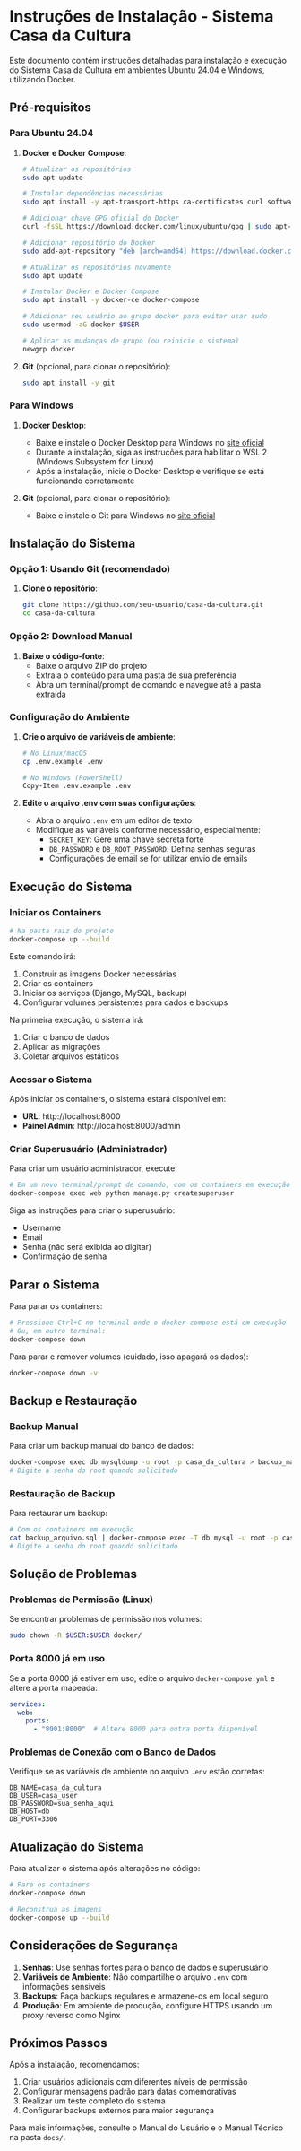 # Instruções de Instalação - Sistema Casa da Cultura

Este documento contém instruções detalhadas para instalação e execução do Sistema Casa da Cultura em ambientes Ubuntu 24.04 e Windows, utilizando Docker.

## Pré-requisitos

### Para Ubuntu 24.04

1. **Docker e Docker Compose**:
   ```bash
   # Atualizar os repositórios
   sudo apt update
   
   # Instalar dependências necessárias
   sudo apt install -y apt-transport-https ca-certificates curl software-properties-common
   
   # Adicionar chave GPG oficial do Docker
   curl -fsSL https://download.docker.com/linux/ubuntu/gpg | sudo apt-key add -
   
   # Adicionar repositório do Docker
   sudo add-apt-repository "deb [arch=amd64] https://download.docker.com/linux/ubuntu $(lsb_release -cs) stable"
   
   # Atualizar os repositórios novamente
   sudo apt update
   
   # Instalar Docker e Docker Compose
   sudo apt install -y docker-ce docker-compose
   
   # Adicionar seu usuário ao grupo docker para evitar usar sudo
   sudo usermod -aG docker $USER
   
   # Aplicar as mudanças de grupo (ou reinicie o sistema)
   newgrp docker
   ```

2. **Git** (opcional, para clonar o repositório):
   ```bash
   sudo apt install -y git
   ```

### Para Windows

1. **Docker Desktop**:
   - Baixe e instale o Docker Desktop para Windows no [site oficial](https://www.docker.com/products/docker-desktop)
   - Durante a instalação, siga as instruções para habilitar o WSL 2 (Windows Subsystem for Linux)
   - Após a instalação, inicie o Docker Desktop e verifique se está funcionando corretamente

2. **Git** (opcional, para clonar o repositório):
   - Baixe e instale o Git para Windows no [site oficial](https://git-scm.com/download/win)

## Instalação do Sistema

### Opção 1: Usando Git (recomendado)

1. **Clone o repositório**:
   ```bash
   git clone https://github.com/seu-usuario/casa-da-cultura.git
   cd casa-da-cultura
   ```

### Opção 2: Download Manual

1. **Baixe o código-fonte**:
   - Baixe o arquivo ZIP do projeto
   - Extraia o conteúdo para uma pasta de sua preferência
   - Abra um terminal/prompt de comando e navegue até a pasta extraída

### Configuração do Ambiente

1. **Crie o arquivo de variáveis de ambiente**:
   ```bash
   # No Linux/macOS
   cp .env.example .env
   
   # No Windows (PowerShell)
   Copy-Item .env.example .env
   ```

2. **Edite o arquivo .env com suas configurações**:
   - Abra o arquivo `.env` em um editor de texto
   - Modifique as variáveis conforme necessário, especialmente:
     - `SECRET_KEY`: Gere uma chave secreta forte
     - `DB_PASSWORD` e `DB_ROOT_PASSWORD`: Defina senhas seguras
     - Configurações de email se for utilizar envio de emails

## Execução do Sistema

### Iniciar os Containers

```bash
# Na pasta raiz do projeto
docker-compose up --build
```

Este comando irá:
1. Construir as imagens Docker necessárias
2. Criar os containers
3. Iniciar os serviços (Django, MySQL, backup)
4. Configurar volumes persistentes para dados e backups

Na primeira execução, o sistema irá:
1. Criar o banco de dados
2. Aplicar as migrações
3. Coletar arquivos estáticos

### Acessar o Sistema

Após iniciar os containers, o sistema estará disponível em:

- **URL**: http://localhost:8000
- **Painel Admin**: http://localhost:8000/admin

### Criar Superusuário (Administrador)

Para criar um usuário administrador, execute:

```bash
# Em um novo terminal/prompt de comando, com os containers em execução
docker-compose exec web python manage.py createsuperuser
```

Siga as instruções para criar o superusuário:
- Username
- Email
- Senha (não será exibida ao digitar)
- Confirmação de senha

## Parar o Sistema

Para parar os containers:

```bash
# Pressione Ctrl+C no terminal onde o docker-compose está em execução
# Ou, em outro terminal:
docker-compose down
```

Para parar e remover volumes (cuidado, isso apagará os dados):

```bash
docker-compose down -v
```

## Backup e Restauração

### Backup Manual

Para criar um backup manual do banco de dados:

```bash
docker-compose exec db mysqldump -u root -p casa_da_cultura > backup_manual.sql
# Digite a senha do root quando solicitado
```

### Restauração de Backup

Para restaurar um backup:

```bash
# Com os containers em execução
cat backup_arquivo.sql | docker-compose exec -T db mysql -u root -p casa_da_cultura
# Digite a senha do root quando solicitado
```

## Solução de Problemas

### Problemas de Permissão (Linux)

Se encontrar problemas de permissão nos volumes:

```bash
sudo chown -R $USER:$USER docker/
```

### Porta 8000 já em uso

Se a porta 8000 já estiver em uso, edite o arquivo `docker-compose.yml` e altere a porta mapeada:

```yaml
services:
  web:
    ports:
      - "8001:8000"  # Altere 8000 para outra porta disponível
```

### Problemas de Conexão com o Banco de Dados

Verifique se as variáveis de ambiente no arquivo `.env` estão corretas:

```
DB_NAME=casa_da_cultura
DB_USER=casa_user
DB_PASSWORD=sua_senha_aqui
DB_HOST=db
DB_PORT=3306
```

## Atualização do Sistema

Para atualizar o sistema após alterações no código:

```bash
# Pare os containers
docker-compose down

# Reconstrua as imagens
docker-compose up --build
```

## Considerações de Segurança

1. **Senhas**: Use senhas fortes para o banco de dados e superusuário
2. **Variáveis de Ambiente**: Não compartilhe o arquivo `.env` com informações sensíveis
3. **Backups**: Faça backups regulares e armazene-os em local seguro
4. **Produção**: Em ambiente de produção, configure HTTPS usando um proxy reverso como Nginx

## Próximos Passos

Após a instalação, recomendamos:

1. Criar usuários adicionais com diferentes níveis de permissão
2. Configurar mensagens padrão para datas comemorativas
3. Realizar um teste completo do sistema
4. Configurar backups externos para maior segurança

Para mais informações, consulte o Manual do Usuário e o Manual Técnico na pasta `docs/`.
